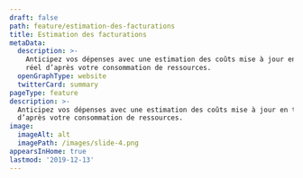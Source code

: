 ```yaml
---
draft: false
path: feature/estimation-des-facturations
title: Estimation des facturations
metaData:
  description: >-
    Anticipez vos dépenses avec une estimation des coûts mise à jour en temps
    réel d’après votre consommation de ressources.
  openGraphType: website
  twitterCard: summary
pageType: feature
description: >-
  Anticipez vos dépenses avec une estimation des coûts mise à jour en temps réel
  d’après votre consommation de ressources.
image:
  imageAlt: alt
  imagePath: /images/slide-4.png
appearsInHome: true
lastmod: '2019-12-13'
---
```


